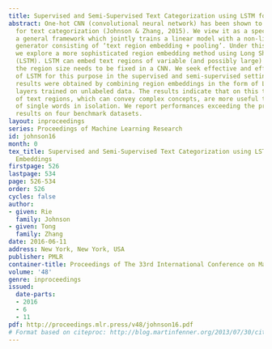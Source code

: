 ```yaml
---
title: Supervised and Semi-Supervised Text Categorization using LSTM for Region Embeddings
abstract: One-hot CNN (convolutional neural network) has been shown to be effective
  for text categorization (Johnson & Zhang, 2015). We view it as a special case of
  a general framework which jointly trains a linear model with a non-linear feature
  generator consisting of ‘text region embedding + pooling’. Under this framework,
  we explore a more sophisticated region embedding method using Long Short-Term Memory
  (LSTM). LSTM can embed text regions of variable (and possibly large) sizes, whereas
  the region size needs to be fixed in a CNN. We seek effective and efficient use
  of LSTM for this purpose in the supervised and semi-supervised settings. The best
  results were obtained by combining region embeddings in the form of LSTM and convolution
  layers trained on unlabeled data. The results indicate that on this task, embeddings
  of text regions, which can convey complex concepts, are more useful than embeddings
  of single words in isolation. We report performances exceeding the previous best
  results on four benchmark datasets.
layout: inproceedings
series: Proceedings of Machine Learning Research
id: johnson16
month: 0
tex_title: Supervised and Semi-Supervised Text Categorization using LSTM for Region
  Embeddings
firstpage: 526
lastpage: 534
page: 526-534
order: 526
cycles: false
author:
- given: Rie
  family: Johnson
- given: Tong
  family: Zhang
date: 2016-06-11
address: New York, New York, USA
publisher: PMLR
container-title: Proceedings of The 33rd International Conference on Machine Learning
volume: '48'
genre: inproceedings
issued:
  date-parts:
  - 2016
  - 6
  - 11
pdf: http://proceedings.mlr.press/v48/johnson16.pdf
# Format based on citeproc: http://blog.martinfenner.org/2013/07/30/citeproc-yaml-for-bibliographies/
---
```

